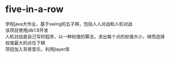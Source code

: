 # five-in-a-row
学校java大作业，基于swing的五子棋，包括人人对战和人机对战  
该项目使用jdk1.8开发  
人机对战是自己写的程序，以一种权值的算法，求出每个点的权值大小，继而选择权值最大的点位下棋  
项目加入背景音乐，利用jlayer库  
